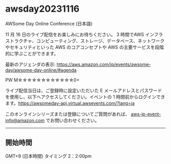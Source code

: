 # awsday20231116
AWSome Day Online Conference (日本語)


11 月 16 日のライブ配信をお楽しみにお待ちください。 3 時間でAWS インフラストラクチャ、コンピューティング、ストレージ、データベース、ネットワークやセキュリティといった AWS のコアコンセプトや AWS の主要サービスを段階的に学ぶことができます。

最新のアジェンダの表示: https://aws.amazon.com/jp/events/awsome-day/awsome-day-online/#agenda 
 

PW
M☆☆☆☆☆☆☆☆☆☆☆☆0+


ライブ配信当日は、ご登録時に設定いただいた E メールアドレスとパスワードを使用し、以下へアクセスしてください。イベントの 1 時間前からログインできます。https://awsomeday-apj.virtual.awsevents.com/?lang=ja 

このオンラインシリーズまたは登録についてご質問があれば、 aws-jp-event-info@amazon.com でお問い合わせください。

--------------------------------------------------------
開始時間
--------------------------------------------------------
GMT+9 (日本時間)
タイミング 2：2:00pm
